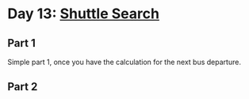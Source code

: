 # Day 13: [Shuttle Search](https://adventofcode.com/2020/day/13)

## Part 1

Simple part 1, once you have the calculation for the next bus departure.

## Part 2

